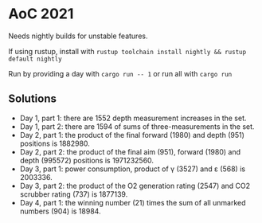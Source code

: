 # AoC 2021
Needs nightly builds for unstable features. 

If using rustup, install with `rustup toolchain install nightly && rustup default nightly`

Run by providing a day with `cargo run -- 1` or run all with `cargo run`

## Solutions
- Day 1, part 1: there are 1552 depth measurement increases in the set.
- Day 1, part 2: there are 1594 of sums of three-measurements in the set.
- Day 2, part 1: the product of the final forward (1980) and depth (951) positions is 1882980.
- Day 2, part 2: the product of the final aim (951), forward (1980) and depth (995572) positions is 1971232560.
- Day 3, part 1: power consumption, product of γ (3527) and ε (568) is 2003336.
- Day 3, part 2: the product of the O2 generation rating (2547) and CO2 scrubber rating (737) is 1877139.
- Day 4, part 1: the winning number (21) times the sum of all unmarked numbers (904) is 18984.